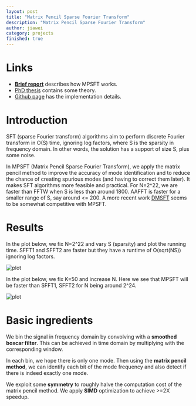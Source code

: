 ```yaml
---
layout: post
title: "Matrix Pencil Sparse Fourier Transform"
description: "Matrix Pencil Sparse Fourier Transform"
author: jiawei
category: projects
finished: true
---
```


# Links

* [**Brief report**](https://github.com/tinkerstash/mpsft/blob/master/report/report.pdf) describes how MPSFT works.
* [PhD thesis](https://dspace.mit.edu/handle/1721.1/83691?show=full) contains some theory.
* [Github page](https://github.com/tinkerstash/mpsft) has the implementation details.

# Introduction

SFT (sparse Fourier transform) algorithms aim to perform discrete Fourier transform in O(S) time, ignoring log factors, where S is the sparsity in frequency domain. In other words, the solution has a support of size S, plus some noise.

In MPSFT (Matrix Pencil Sparse Fourier Transform), we apply the matrix pencil method to improve the accuracy of mode identification and to reduce the chance of creating spurious modes (and having to correct them later). It makes SFT algorithms more feasible and practical. For N=2^22, we are faster than FFTW when S is less than around 1800. AAFFT is faster for a smaller range of S, say around <= 200. A more recent work [DMSFT](http://users.math.msu.edu/users/markiwen/Papers/DiscreteSFT.pdf) seems to be somewhat competitive with MPSFT.

# Results

In the plot below, we fix N=2^22 and vary S (sparsity) and plot the running time. SFFT1 and SFFT2 are faster but they have a runtime of O(sqrt(NS)) ignoring log factors.

![plot](https://raw.githubusercontent.com/tinkerstash/mpsft/master/report/graph/runtime_vary_k.png)

In the plot below, we fix K=50 and increase N. Here we see that MPSFT will be faster than SFFT1, SFFT2 for N being around 2^24.

![plot](https://raw.githubusercontent.com/tinkerstash/mpsft/master/report/graph/runtime_vary_n.png)

# Basic ingredients

We bin the signal in frequency domain by convolving with a **smoothed boxcar filter**. This can be achieved in time domain by multiplying with the corresponding window.

In each bin, we hope there is only one mode. Then using the **matrix pencil method**, we can identify each bit of the mode frequency and also detect if there is indeed exactly one mode.

We exploit some **symmetry** to roughly halve the computation cost of the matrix pencil method. We apply **SIMD** optimization to achieve >=2X speedup.